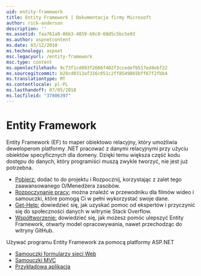 ```yaml
---
uid: entity-framework
title: Entity Framework | Dokumentacja firmy Microsoft
author: rick-anderson
description: ''
ms.assetid: faa761a9-86b3-4859-b9c0-60d5c5bc5e93
ms.author: aspnetcontent
ms.date: 03/12/2010
ms.technology: aspnet
msc.legacyurl: /entity-framework
msc.type: content
ms.openlocfilehash: 9c73f1cd893f2666f402f3ccedefb517ed4ebf22
ms.sourcegitcommit: b28cd0313af316c051c2ff8549865bff67f2fbb4
ms.translationtype: MT
ms.contentlocale: pl-PL
ms.lasthandoff: 07/05/2018
ms.locfileid: "37806397"
---
```

<a name="entity-framework"></a>Entity Framework
====================
Entity Framework (EF) to maper obiektowo relacyjny, który umożliwia deweloperom platformy .NET pracować z danymi relacyjnymi przy użyciu obiektów specyficznych dla domeny. Dzięki temu większa część kodu dostępu do danych, który programiści muszą zwykle tworzyć, nie jest już potrzebna.


- [Pobierz:](https://msdn.com/data/ee712906) dodać to do projektu i Rozpocznij, korzystając z zalet tego zaawansowanego O/Menedżera zasobów.
- [Rozpoczynanie pracy:](https://msdn.com/data/ee712907) można znaleźć w przewodniku dla filmów wideo i samouczki, które pomogą Ci w pełni wykorzystać swoje dane.
- [Get-Help:](https://msdn.com/data/hh913619) dowiedzieć się, jak uzyskać pomoc od ekspertów i przyczynić się do społeczności danych w witrynie Stack Overflow.
- [Współtworzenie:](https://github.com/aspnet/EntityFramework6) dowiedzieć się, jak możesz pomóc ulepszyć Entity Framework, otwarty model opracowywania, nawet przechodząc do witryny GitHub.


Używać programu Entity Framework za pomocą platformy ASP.NET

- [Samouczki formularzy sieci Web](web-forms/overview/older-versions-getting-started/getting-started-with-ef/the-entity-framework-and-aspnet-getting-started-part-1.md)
- [Samouczki MVC](mvc/overview/getting-started/getting-started-with-ef-using-mvc/creating-an-entity-framework-data-model-for-an-asp-net-mvc-application.md)
- [Przykładowa aplikacja](https://code.msdn.microsoft.com/ASPNET-MVC-Application-b01a9fe8)
